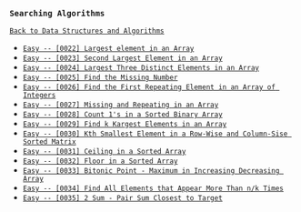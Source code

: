 ### `Searching Algorithms`

[`Back to Data Structures and Algorithms`](../readme.md)

* [`Easy -- [0022] Largest element in an Array`]()
* [`Easy -- [0023] Second Largest Element in an Array`]()
* [`Easy -- [0024] Largest Three Distinct Elements in an Array`]()
* [`Easy -- [0025] Find the Missing Number`]()
* [`Easy -- [0026] Find the First Repeating Element in an Array of Integers`]()
* [`Easy -- [0027] Missing and Repeating in an Array`]()
* [`Easy -- [0028] Count 1's in a Sorted Binary Array`]()
* [`Easy -- [0029] Find k Kargest Elements in an Array`]()
* [`Easy -- [0030] Kth Smallest Element in a Row-Wise and Column-Sise Sorted Matrix`]()
* [`Easy -- [0031] Ceiling in a Sorted Array`]()
* [`Easy -- [0032] Floor in a Sorted Array`]()
* [`Easy -- [0033] Bitonic Point - Maximum in Increasing Decreasing Array`]()
* [`Easy -- [0034] Find All Elements that Appear More Than n/k Times`]()
* [`Easy -- [0035] 2 Sum - Pair Sum Closest to Target`]()

